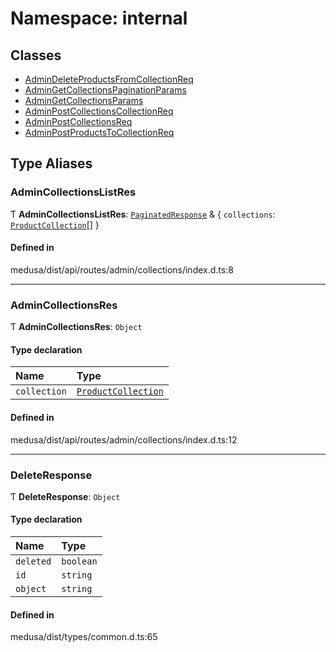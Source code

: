 # Namespace: internal

## Classes

- [AdminDeleteProductsFromCollectionReq](../classes/internal-3.AdminDeleteProductsFromCollectionReq.md)
- [AdminGetCollectionsPaginationParams](../classes/internal-3.AdminGetCollectionsPaginationParams.md)
- [AdminGetCollectionsParams](../classes/internal-3.AdminGetCollectionsParams.md)
- [AdminPostCollectionsCollectionReq](../classes/internal-3.AdminPostCollectionsCollectionReq.md)
- [AdminPostCollectionsReq](../classes/internal-3.AdminPostCollectionsReq.md)
- [AdminPostProductsToCollectionReq](../classes/internal-3.AdminPostProductsToCollectionReq.md)

## Type Aliases

### AdminCollectionsListRes

Ƭ **AdminCollectionsListRes**: [`PaginatedResponse`](internal-2.md#paginatedresponse) & { `collections`: [`ProductCollection`](../classes/internal.ProductCollection.md)[]  }

#### Defined in

medusa/dist/api/routes/admin/collections/index.d.ts:8

___

### AdminCollectionsRes

Ƭ **AdminCollectionsRes**: `Object`

#### Type declaration

| Name | Type |
| :------ | :------ |
| `collection` | [`ProductCollection`](../classes/internal.ProductCollection.md) |

#### Defined in

medusa/dist/api/routes/admin/collections/index.d.ts:12

___

### DeleteResponse

Ƭ **DeleteResponse**: `Object`

#### Type declaration

| Name | Type |
| :------ | :------ |
| `deleted` | `boolean` |
| `id` | `string` |
| `object` | `string` |

#### Defined in

medusa/dist/types/common.d.ts:65
